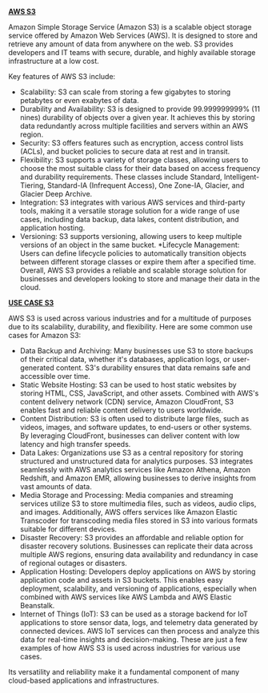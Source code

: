 <ins>**AWS S3**</ins>

Amazon Simple Storage Service (Amazon S3) is a scalable object storage service offered by Amazon Web Services (AWS).
It is designed to store and retrieve any amount of data from anywhere on the web.
S3 provides developers and IT teams with secure, durable, and highly available storage infrastructure at a low cost.

Key features of AWS S3 include:
* Scalability: S3 can scale from storing a few gigabytes to storing petabytes or even exabytes of data.
* Durability and Availability: S3 is designed to provide 99.999999999% (11 nines) durability of objects over a given year. 
It achieves this by storing data redundantly across multiple facilities and servers within an AWS region.
* Security: S3 offers features such as encryption, access control lists (ACLs), and bucket policies to secure data at rest and in transit.
* Flexibility: S3 supports a variety of storage classes, allowing users to choose the most suitable class for their data based on access frequency and durability requirements. 
These classes include Standard, Intelligent-Tiering, Standard-IA (Infrequent Access), One Zone-IA, Glacier, and Glacier Deep Archive.
* Integration: S3 integrates with various AWS services and third-party tools, making it a versatile storage solution for a wide range of use cases, including data backup, data lakes, content distribution, and application hosting.
* Versioning: S3 supports versioning, allowing users to keep multiple versions of an object in the same bucket.
*Lifecycle Management: Users can define lifecycle policies to automatically transition objects between different storage classes or expire them after a specified time.
Overall, AWS S3 provides a reliable and scalable storage solution for businesses and developers looking to store and manage their data in the cloud.

<ins>**USE CASE S3**</ins> 

AWS S3 is used across various industries and for a multitude of purposes due to its scalability, durability, and flexibility. Here are some common use cases for Amazon S3:

* Data Backup and Archiving: Many businesses use S3 to store backups of their critical data, whether it's databases, application logs, or user-generated content.
S3's durability ensures that data remains safe and accessible over time.
* Static Website Hosting: S3 can be used to host static websites by storing HTML, CSS, JavaScript, and other assets. 
Combined with AWS's content delivery network (CDN) service, Amazon CloudFront, S3 enables fast and reliable content delivery to users worldwide.
* Content Distribution: S3 is often used to distribute large files, such as videos, images, and software updates, to end-users or other systems. 
By leveraging CloudFront, businesses can deliver content with low latency and high transfer speeds.
* Data Lakes: Organizations use S3 as a central repository for storing structured and unstructured data for analytics purposes. 
S3 integrates seamlessly with AWS analytics services like Amazon Athena, Amazon Redshift, and Amazon EMR, allowing businesses to derive insights from vast amounts of data.
* Media Storage and Processing: Media companies and streaming services utilize S3 to store multimedia files, such as videos, audio clips, and images. 
Additionally, AWS offers services like Amazon Elastic Transcoder for transcoding media files stored in S3 into various formats suitable for different devices.
* Disaster Recovery: S3 provides an affordable and reliable option for disaster recovery solutions.
Businesses can replicate their data across multiple AWS regions, ensuring data availability and redundancy in case of regional outages or disasters.
* Application Hosting: Developers deploy applications on AWS by storing application code and assets in S3 buckets.
This enables easy deployment, scalability, and versioning of applications, especially when combined with AWS services like AWS Lambda and AWS Elastic Beanstalk.
* Internet of Things (IoT): S3 can be used as a storage backend for IoT applications to store sensor data, logs, and telemetry data generated by connected devices. 
AWS IoT services can then process and analyze this data for real-time insights and decision-making.
These are just a few examples of how AWS S3 is used across industries for various use cases.

Its versatility and reliability make it a fundamental component of many cloud-based applications and infrastructures.









